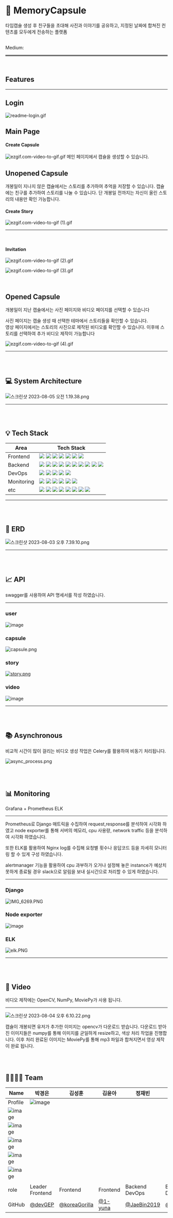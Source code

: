 # 💊 MemoryCapsule

타임캡슐 생성 후 친구들을 초대해 사진과 이야기를 공유하고, 지정된 날짜에 합쳐진 컨텐츠를 모두에게 전송하는 플랫폼

<br>
Medium:

<hr style="border: none; border-top: 3px solid grey;">
<br>

## Features


<hr>


## Login
![readme-login.gif](..%2F..%2F..%2FDownloads%2Freadme-login.gif)

## Main Page
#### Create Capsule
![ezgif.com-video-to-gif.gif](..%2F..%2F..%2FDownloads%2Fezgif.com-video-to-gif.gif)
메인 페이지에서 캡슐을 생성할 수 있습니다.
<br/>

## Unopened Capsule
개봉일이 지나지 않은 캡슐에서는 스토리를 추가하여 추억을 저장할 수 있습니다.
캡슐에는 친구를 추가하여 스토리를 나눌 수 있습니다. 단 개봉일 전까지는 자신이 올린 스토리의 내용만 확인 가능합니다.

#### Create Story
![ezgif.com-video-to-gif (1).gif](..%2F..%2F..%2FDownloads%2Fezgif.com-video-to-gif%20%281%29.gif)
<hr>
<br/>


#### Invitation
![ezgif.com-video-to-gif (2).gif](..%2F..%2F..%2FDownloads%2Fezgif.com-video-to-gif%20%282%29.gif)

![ezgif.com-video-to-gif (3).gif](..%2F..%2F..%2FDownloads%2Fezgif.com-video-to-gif%20%283%29.gif)

<br/>

## Opened Capsule

개봉일이 지난 캡슐에서는 사진 페이지와 비디오 페이지를 선택할 수 있습니다

사진 페이지는 캡슐 생성 때 선택한 테마에서 스토리들을 확인할 수 있습니다.<br/>
영상 페이지에서는 스토리의 사진으로 제작된 비디오를 확인할 수 있습니다. 이후에 스토리를 선택하여 추가 비디오 제작이 가능합니다
<br/>


![ezgif.com-video-to-gif (4).gif](..%2F..%2F..%2FDownloads%2Fezgif.com-video-to-gif%20%284%29.gif)
<hr>
<br/>
<br/>

## 💻 System Architecture
![스크린샷 2023-08-05 오전 1.19.38.png](..%2F..%2F..%2FDownloads%2F%EC%8A%A4%ED%81%AC%EB%A6%B0%EC%83%B7%202023-08-05%20%EC%98%A4%EC%A0%84%201.19.38.png)
<hr>
<br>
<br>

## 💡 Tech Stack

| Area       | Tech Stack                                                                                                                                                                                                                                                                                                                                                                                                                                                                                                                                                                                                                                                                                                                                                                                                                                                                                                                                                                                                                                                                         |
| ---------- |------------------------------------------------------------------------------------------------------------------------------------------------------------------------------------------------------------------------------------------------------------------------------------------------------------------------------------------------------------------------------------------------------------------------------------------------------------------------------------------------------------------------------------------------------------------------------------------------------------------------------------------------------------------------------------------------------------------------------------------------------------------------------------------------------------------------------------------------------------------------------------------------------------------------------------------------------------------------------------------------------------------------------------------------------------------------------------|
| Frontend   | <img src="https://img.shields.io/badge/TypeScript-3178C6?style=for-the-badge&logo=typescript&logoColor=white"> <img src="https://img.shields.io/badge/react-61DAFB?style=for-the-badge&logo=react&logoColor=white"> <img src="https://img.shields.io/badge/vite-646CFF?style=for-the-badge&logo=vite&logoColor=white"> <img src="https://img.shields.io/badge/tailwind css-06B6D4?style=for-the-badge&logo=tailwind css&logoColor=white"> <img src="https://img.shields.io/badge/prettier-F7B93E?style=for-the-badge&logo=prettier&logoColor=white"> <img src="https://img.shields.io/badge/eslint-4B32C3?style=for-the-badge&logo=eslint&logoColor=white"> <img src="https://img.shields.io/badge/recoil-3578E5?style=for-the-badge&logo=recoil&logoColor=white">                                                                                                                                                                                                                                                                                                                 |
| Backend    | <img src="https://img.shields.io/badge/django-092E20?style=for-the-badge&logo=django&logoColor=white"> <img src="https://img.shields.io/badge/rabbitmq-FF6600?style=for-the-badge&logo=rabbitmq&logoColor=white"> <img src="https://img.shields.io/badge/celery-37814A?style=for-the-badge&logo=celery&logoColor=white"> <img src="https://img.shields.io/badge/mysql-4479A1?style=for-the-badge&logo=mysql&logoColor=white"> <img src="https://img.shields.io/badge/amazon s3-569A31?style=for-the-badge&logo=amazons3&logoColor=white"> <img src="https://img.shields.io/badge/amazon rds-527FFF?style=for-the-badge&logo=amazon rds&logoColor=white"> <img src="https://img.shields.io/badge/redis-DC382D?style=for-the-badge&logo=redis&logoColor=white"> <img src="https://img.shields.io/badge/opencv-5C3EE8?style=for-the-badge&logo=opencv&logoColor=white"> <img src="https://img.shields.io/badge/numpy-013243?style=for-the-badge&logo=numpy&logoColor=white"> <img src="https://img.shields.io/badge/moviepy-000000?style=for-the-badge&logo=moviepy&logoColor=white"> |
| DevOps     | <img src="https://img.shields.io/badge/nginx-009639?style=for-the-badge&logo=nginx&logoColor=white"> <img src="https://img.shields.io/badge/gunicorn-499848?style=for-the-badge&logo=gunicorn&logoColor=white"> <img src="https://img.shields.io/badge/docker-2496ED?style=for-the-badge&logo=docker&logoColor=white"> <img src="https://img.shields.io/badge/github actions-2088FF?style=for-the-badge&logo=github actions&logoColor=white"> <img src="https://img.shields.io/badge/amazon ec2-FF9900?style=for-the-badge&logo=amazon ec2&logoColor=white">                                                                                                                                                                                                                                                                                                                                                                                                                                                                                                                       |
| Monitoring | <img src="https://img.shields.io/badge/prometheus-E6522C?style=for-the-badge&logo=prometheus&logoColor=white"> <img src="https://img.shields.io/badge/grafana-F46800?style=for-the-badge&logo=grafana&logoColor=white"> <img src="https://img.shields.io/badge/k6-7D64FF?style=for-the-badge&logo=k6&logoColor=white"> <img src="https://img.shields.io/badge/cadvisor-005571?style=for-the-badge&logo=cadvisor&logoColor=white"> <img src="https://img.shields.io/badge/node exporter-2496ED?style=for-the-badge&logo=node exporter&logoColor=white"> <img src="https://img.shields.io/badge/elastic stack-005571?style=for-the-badge&logo=elastic stack&logoColor=white">                                                                                                                                                                                                                                                                                                                                                                                                        |
| etc        | <img src="https://img.shields.io/badge/slack-4A154B?style=for-the-badge&logo=slack&logoColor=white"> <img src="https://img.shields.io/badge/notion-000000?style=for-the-badge&logo=notion&logoColor=white"> <img src="https://img.shields.io/badge/figma-F24E1E?style=for-the-badge&logo=figma&logoColor=white"> <img src="https://img.shields.io/badge/postman-FF6C37?style=for-the-badge&logo=postman&logoColor=white"> <img src="https://img.shields.io/badge/swagger-85EA2D?style=for-the-badge&logo=swagger&logoColor=white"> <img src="https://img.shields.io/badge/gitkraken-179287?style=for-the-badge&logo=gitkraken&logoColor=white"> <img src="https://img.shields.io/badge/visual studio code-007ACC?style=for-the-badge&logo=visual studio code&logoColor=white"> <img src="https://img.shields.io/badge/pycharm-000000?style=for-the-badge&logo=pycharm&logoColor=white">                                                                                                                                                                                            |
<hr>
<br>
<br>

## 💽 ERD
![스크린샷 2023-08-03 오후 7.39.10.png](..%2F..%2F..%2FDesktop%2FScreenshot%2F%EC%8A%A4%ED%81%AC%EB%A6%B0%EC%83%B7%202023-08-03%20%EC%98%A4%ED%9B%84%207.39.10.png)
<hr>
<br>
<br>

## 📈 API
swagger를 사용하여 API 명세서를 작성 하였습니다.
<hr>

### user
![image](https://github.com/2023-Summer-BootCamp-Team-I/MemoryCapsule/assets/83361012/0d544453-0a4a-473e-a5ff-32bd51f5f681)

### capsule
![capsule.png](..%2F..%2F..%2FDownloads%2Fcapsule.png)

### story
[![story.png](..%2F..%2F..%2FDownloads%2Fstory.png)](https://github.com/2023-Summer-BootCamp-Team-I/MemoryCapsule/assets/83361012/c6d8a2eb-e922-43d6-b676-2e5018f4276b)

### video
![image](https://github.com/2023-Summer-BootCamp-Team-I/MemoryCapsule/assets/83361012/68a230f3-44db-49a4-9025-6f6c2734a5fc)
<hr>


<br>
<br>

## 📚 Asynchronous
비교적 시간이 많이 걸리는 비디오 생성 작업은 Celery를 활용하여 비동기 처리됩니다. <br/>

![async_process.png](..%2F..%2F..%2FDownloads%2Fasync_process.png)

<br>
<br>

## 📊 Monitoring
Grafana + Prometheus ELK
<hr>
Prometheus로 Django 매트릭을 수집하여 request,response를 분석하여 시각화 하였고 
node exporter를 통해 서버의 메모리, cpu 사용량, network traffic 등을 분석하여 시각화 하였습니다.

또한 ELK를 활용하여 Nginx log를 수집해 요청별 횟수나 응답코드 등을 자세히 모니터링 할 수 있게 구성 하였습니다.

alertmanager 기능을 활용하여 cpu 과부하가 오거나 설정해 놓은 instance가 예상치 못하게 종료될 경우
slack으로 알림을 보내 실시간으로 처리할 수 있게 하였습니다.

<hr>

### Django
![IMG_6269.PNG](..%2F..%2F..%2FDownloads%2FIMG_6269.PNG)

### Node exporter
![image](https://github.com/2023-Summer-BootCamp-Team-I/MemoryCapsule/assets/83361012/884599b2-a72e-41fc-a0fc-92d4a0012e5e)

### ELK
![elk.PNG](..%2F..%2F..%2FDownloads%2Felk.PNG)

<hr>
<br>
<br>

## 🎥 Video
비디오 제작에는 OpenCV, NumPy, MoviePy가 사용 됩니다.

<hr>

![스크린샷 2023-08-04 오후 6.10.22.png](..%2F..%2F..%2FDesktop%2FScreenshot%2F%EC%8A%A4%ED%81%AC%EB%A6%B0%EC%83%B7%202023-08-04%20%EC%98%A4%ED%9B%84%206.10.22.png)
<br> 

캡슐이 개봉되면 유저가 추가한 이미지는 opencv가 다운로드 받습니다. 다운로드 받아진 이미지들은 numpy를 통해 이미지를 균일하게 resize하고, 색상 처리 작업을 진행합니다. 이후 처리 완료된 
이미지는 MoviePy를 통해 mp3 파일과 합쳐지면서 영상 제작이 완료 됩니다.

<br>
<br>

## 👨‍👩‍👧‍👦 Team


| Name    | 박경은                                                                      | 김성훈                                                                     | 김윤아                                                                | 정재빈                                                                   | 유재윤                                                                       | 이민기                                                                       |
| ------- |--------------------------------------------------------------------------| -------------------------------------------------------------------------- | --------------------------------------------------------------------- |-----------------------------------------------------------------------|---------------------------------------------------------------------------|---------------------------------------------------------------------------|
| Profile | ![image](https://github.com/2023-Summer-BootCamp-Team-I/MemoryCapsule/assets/83361012/ff9e224d-343e-47f9-98a3-1c52a6fbb938)
 | ![image](https://github.com/2023-Summer-BootCamp-Team-I/MemoryCapsule/assets/83361012/c639bac3-5594-4e5f-81ad-3326e771fea9)
 | ![image](https://github.com/2023-Summer-BootCamp-Team-I/MemoryCapsule/assets/83361012/32e3d0c6-615e-4564-8c5f-dc098c844f02)
 | ![image](https://github.com/2023-Summer-BootCamp-Team-I/MemoryCapsule/assets/83361012/abc54079-2d9b-4bb4-8fdb-db25bc41f2db)
 | ![image](https://github.com/2023-Summer-BootCamp-Team-I/MemoryCapsule/assets/83361012/fdc4cb93-a6dc-40c6-8ffa-3111824704a0)
 | ![image](https://github.com/2023-Summer-BootCamp-Team-I/MemoryCapsule/assets/83361012/de349db3-2b5c-4211-9aab-2d58da24b38e)
     |
| role    | Leader <br/> Frontend                                                    | Frontend                                                                   | Frontend                                                              | Backend <br> DevOps                                                   | Backend <br> DevOps                                                       | Backend <br> DevOps                                                       |
| GitHub  | [@devGEP](https://github.com/devGEP)                                     | [@koreaGorilla](https://github.com/koreaGorilla)                           | [@1-yuna](https://github.com/1-yuna)                                  | [@JaeBin2019](https://github.com/JaeBin2019)                          | [@yoojaeyoonGit](https://github.com/yoojaeyoonGit)                        | [@kiminni](https://github.com/kiminni)                                    |

